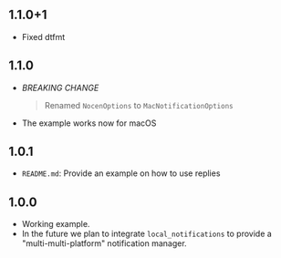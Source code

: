 ## 1.1.0+1

* Fixed dtfmt


## 1.1.0

* *BREAKING CHANGE*
    > Renamed `NocenOptions` to `MacNotificationOptions`

* The example works now for macOS


## 1.0.1

* `README.md`: Provide an example on how to use replies

## 1.0.0

* Working example.
* In the future we plan to integrate `local_notifications` to provide a "multi-multi-platform" notification manager.
